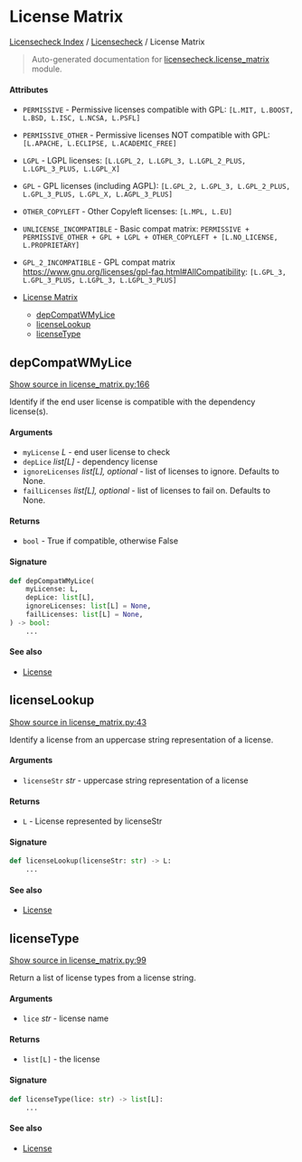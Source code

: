 # License Matrix

[Licensecheck Index](../README.md#licensecheck-index) /
[Licensecheck](./index.md#licensecheck) /
License Matrix

> Auto-generated documentation for [licensecheck.license_matrix](../../../licensecheck/license_matrix.py) module.

#### Attributes

- `PERMISSIVE` - Permissive licenses compatible with GPL: `[L.MIT, L.BOOST, L.BSD, L.ISC, L.NCSA, L.PSFL]`

- `PERMISSIVE_OTHER` - Permissive licenses NOT compatible with GPL: `[L.APACHE, L.ECLIPSE, L.ACADEMIC_FREE]`

- `LGPL` - LGPL licenses: `[L.LGPL_2, L.LGPL_3, L.LGPL_2_PLUS, L.LGPL_3_PLUS, L.LGPL_X]`

- `GPL` - GPL licenses (including AGPL): `[L.GPL_2, L.GPL_3, L.GPL_2_PLUS, L.GPL_3_PLUS, L.GPL_X, L.AGPL_3_PLUS]`

- `OTHER_COPYLEFT` - Other Copyleft licenses: `[L.MPL, L.EU]`

- `UNLICENSE_INCOMPATIBLE` - Basic compat matrix: `PERMISSIVE + PERMISSIVE_OTHER + GPL + LGPL + OTHER_COPYLEFT + [L.NO_LICENSE, L.PROPRIETARY]`

- `GPL_2_INCOMPATIBLE` - GPL compat matrix
  https://www.gnu.org/licenses/gpl-faq.html#AllCompatibility: `[L.GPL_3, L.GPL_3_PLUS, L.LGPL_3, L.LGPL_3_PLUS]`


- [License Matrix](#license-matrix)
  - [depCompatWMyLice](#depcompatwmylice)
  - [licenseLookup](#licenselookup)
  - [licenseType](#licensetype)

## depCompatWMyLice

[Show source in license_matrix.py:166](../../../licensecheck/license_matrix.py#L166)

Identify if the end user license is compatible with the dependency license(s).

#### Arguments

- `myLicense` *L* - end user license to check
- `depLice` *list[L]* - dependency license
- `ignoreLicenses` *list[L], optional* - list of licenses to ignore. Defaults to None.
- `failLicenses` *list[L], optional* - list of licenses to fail on. Defaults to None.

#### Returns

- `bool` - True if compatible, otherwise False

#### Signature

```python
def depCompatWMyLice(
    myLicense: L,
    depLice: list[L],
    ignoreLicenses: list[L] = None,
    failLicenses: list[L] = None,
) -> bool:
    ...
```

#### See also

- [License](./types.md#license)



## licenseLookup

[Show source in license_matrix.py:43](../../../licensecheck/license_matrix.py#L43)

Identify a license from an uppercase string representation of a license.

#### Arguments

- `licenseStr` *str* - uppercase string representation of a license

#### Returns

- `L` - License represented by licenseStr

#### Signature

```python
def licenseLookup(licenseStr: str) -> L:
    ...
```

#### See also

- [License](./types.md#license)



## licenseType

[Show source in license_matrix.py:99](../../../licensecheck/license_matrix.py#L99)

Return a list of license types from a license string.

#### Arguments

- `lice` *str* - license name

#### Returns

- `list[L]` - the license

#### Signature

```python
def licenseType(lice: str) -> list[L]:
    ...
```

#### See also

- [License](./types.md#license)


